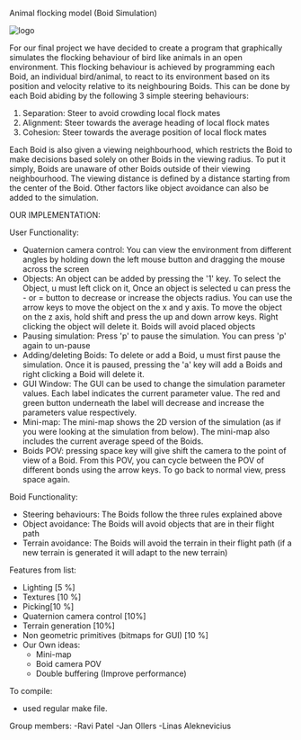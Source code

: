 Animal flocking model (Boid Simulation)

![logo]

[logo]: https://github.com/bzap/3GC3---Boids-/blob/master/sample.png "Demo of simulation"



For our final project we have decided to create a program that graphically simulates the flocking behaviour of bird like animals in an open environment. This flocking behaviour is achieved by programming each Boid, an individual bird/animal, to react to its environment based on its position and velocity relative to its neighbouring Boids. This can be done by each Boid abiding by the following 3 simple steering behaviours:

1. Separation: Steer to avoid crowding local flock mates
2. Alignment: Steer towards the average heading of local flock mates
3. Cohesion: Steer towards the average position of local flock mates

Each Boid is also given a viewing neighbourhood, which restricts the Boid to make decisions based solely on other Boids in the viewing radius. To put it simply, Boids are unaware of other Boids outside of their viewing neighbourhood. The viewing distance is defined by a distance starting from the center of the Boid. Other factors like object avoidance can also be added to the simulation.

OUR IMPLEMENTATION:

User Functionality:
- Quaternion camera control: You can view the environment from different angles by holding down the left mouse button and dragging the mouse across the screen
- Objects: An object can be added by pressing the '1' key. To select the Object, u must left click on it, Once an object is selected u can press the - or = button to decrease or increase the objects radius. You can use the arrow keys to move the object on the x and y axis. To move the object on the z axis, hold shift and press the up and down arrow keys. Right clicking the object will delete it. Boids will avoid placed objects
- Pausing simulation: Press 'p' to pause the simulation. You can press 'p' again to un-pause
- Adding/deleting Boids: To delete or add a Boid, u must first pause the simulation. Once it is paused, pressing the 'a' key will add a Boids and right clicking a Boid will delete it.
- GUI Window: The GUI can be used to change the simulation parameter values. Each label indicates the current parameter value. The red and green button underneath the label will decrease and increase the parameters value respectively.
- Mini-map: The mini-map shows the 2D version of the simulation (as if you were looking at the simulation from below). The mini-map also includes the current average speed of the Boids.
- Boids POV: pressing space key will give shift the camera to the point of view of a Boid. From this POV, you can cycle between the POV of different bonds using the arrow keys. To go back to normal view, press space again.

Boid Functionality:
- Steering behaviours: The Boids follow the three rules explained above 
- Object avoidance: The Boids will avoid objects that are in their flight path
- Terrain avoidance: The Boids will avoid the terrain in their flight path (if a new terrain is generated it will adapt to the new terrain)

Features from list:
- Lighting [5 %]
- Textures [10 %]
- Picking[10 %]
- Quaternion camera control [10%]
- Terrain generation [10%]
- Non geometric primitives (bitmaps for GUI) [10 %]
- Our Own ideas:
	- Mini-map
	- Boid camera POV
	- Double buffering (Improve performance)

To compile:
- used regular make file.

Group members:
-Ravi Patel
-Jan Ollers
-Linas Aleknevicius




